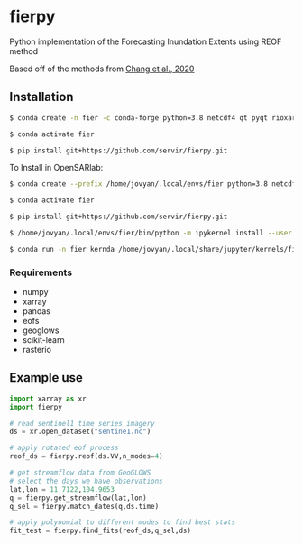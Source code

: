 # fierpy
Python implementation of the Forecasting Inundation Extents using REOF method

Based off of the methods from [Chang et al., 2020](https://doi.org/10.1016/j.rse.2020.111732)

## Installation

```bash
$ conda create -n fier -c conda-forge python=3.8 netcdf4 qt pyqt rioxarray numpy scipy xarray pandas scikit-learn eofs geoglows

$ conda activate fier

$ pip install git+https://github.com/servir/fierpy.git
```

To Install in OpenSARlab:

```bash
$ conda create --prefix /home/jovyan/.local/envs/fier python=3.8 netcdf4 qt pyqt rioxarray numpy scipy xarray pandas scikit-learn eofs geoglows jupyter kernda

$ conda activate fier

$ pip install git+https://github.com/servir/fierpy.git

$ /home/jovyan/.local/envs/fier/bin/python -m ipykernel install --user --name fier

$ conda run -n fier kernda /home/jovyan/.local/share/jupyter/kernels/fier/kernel.json --env-dir /home/jovyan/.local/envs/fier -o
```

### Requirements
 * numpy
 * xarray
 * pandas
 * eofs
 * geoglows
 * scikit-learn
 * rasterio


## Example use

```python
import xarray as xr
import fierpy

# read sentinel1 time series imagery
ds = xr.open_dataset("sentine1.nc")

# apply rotated eof process
reof_ds = fierpy.reof(ds.VV,n_modes=4)

# get streamflow data from GeoGLOWS
# select the days we have observations
lat,lon = 11.7122,104.9653
q = fierpy.get_streamflow(lat,lon)
q_sel = fierpy.match_dates(q,ds.time)

# apply polynomial to different modes to find best stats
fit_test = fierpy.find_fits(reof_ds,q_sel,ds)
```

